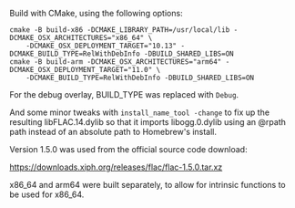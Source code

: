 Build with CMake, using the following options:

```
cmake -B build-x86 -DCMAKE_LIBRARY_PATH=/usr/local/lib -DCMAKE_OSX_ARCHITECTURES="x86_64" \
    -DCMAKE_OSX_DEPLOYMENT_TARGET="10.13" -DCMAKE_BUILD_TYPE=RelWithDebInfo -DBUILD_SHARED_LIBS=ON
cmake -B build-arm -DCMAKE_OSX_ARCHITECTURES="arm64" -DCMAKE_OSX_DEPLOYMENT_TARGET="11.0" \
    -DCMAKE_BUILD_TYPE=RelWithDebInfo -DBUILD_SHARED_LIBS=ON
```

For the debug overlay, BUILD_TYPE was replaced with `Debug`.

And some minor tweaks with `install_name_tool -change` to fix up the
resulting libFLAC.14.dylib so that it imports libogg.0.dylib using an
@rpath path instead of an absolute path to Homebrew's install.

Version 1.5.0 was used from the official source code download:

https://downloads.xiph.org/releases/flac/flac-1.5.0.tar.xz

x86_64 and arm64 were built separately, to allow for intrinsic functions
to be used for x86_64.
